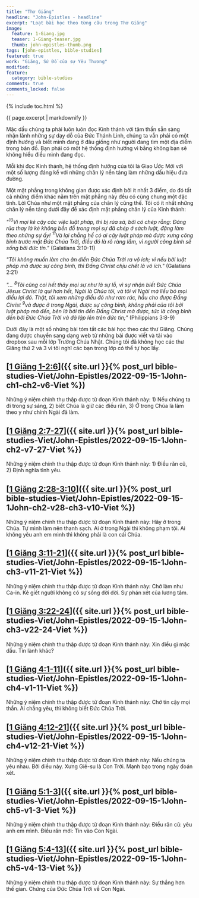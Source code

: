 ```yaml
---
title: "Thơ Giăng"
headline: "John-Epistles - headline"
excerpt: "Loạt bài học theo từng câu trong Thơ Giăng"
image: 
  feature: 1-Giang.jpg
  teaser: 1-Giang-teaser.jpg
  thumb: john-epistles-thumb.png
tags: [john-epistles, bible-studies]
featured: true
work: "Giăng, Sứ Đồ của sự Yêu Thương"
modified:
feature:
  category: bible-studies
comments: true
comments_locked: false
---
```


{% include toc.html %}

{{ page.excerpt | markdownify }}

Mặc dầu chúng ta phải luôn luôn đọc Kinh thánh với tâm thần sẵn sàng nhận lãnh những sự dạy dỗ của Đức Thánh Linh, chúng ta vẫn phải có một định hướng và biết mình đang ở đâu giống như người đang tìm một địa điểm trong bản đồ. Bạn phải có một hệ thống định hướng vì bằng không bạn sẽ không hiểu điều mình đang đọc.

Mỗi khi đọc Kinh thánh, hệ thống định hướng của tôi là Giao Ước Mới với một số lượng đáng kể với những chân lý nền tảng làm những dấu hiệu đưa đường.

Một mặt phẳng trong không gian được xác định bởi ít nhất 3 điểm, do đó tất cả những điểm khác nằm trên mặt phẳng này đều có cùng chung một đặc tính. Lời Chúa như một mặt phẳng của chân lý cũng thế. Tôi có ít nhất những chân lý nền tảng dưới đây để xác định mặt phẳng chân lý của Kinh thánh:

*"<sup>10</sup>Vì mọi kẻ cậy các việc luật pháp, thì bị rủa sả, bởi có chép rằng: Ðáng rủa thay là kẻ không bền đỗ trong mọi sự đã chép ở sách luật, đặng làm theo những sự ấy! <sup>11</sup>Vả lại chẳng hề có ai cậy luật pháp mà được xưng công bình trước mặt Ðức Chúa Trời, điều đó là rõ ràng lắm, vì người công bình sẽ sống bởi đức tin."* (Galatians 3:10-11)

*"Tôi không muốn làm cho ân điển Ðức Chúa Trời ra vô ích; vì nếu bởi luật pháp mà được sự công bình, thì Ðấng Christ chịu chết là vô ích."* (Galatians 2:21)

*"... <sup>8</sup>Tôi cũng coi hết thảy mọi sự như là sự lỗ, vì sự nhận biết Ðức Chúa Jêsus Christ là quí hơn hết, Ngài là Chúa tôi, và tôi vì Ngài mà liều bỏ mọi điều lợi đó. Thật, tôi xem những điều đó như rơm rác, hầu cho được Ðấng Christ <sup>9</sup>và được ở trong Ngài, được sự công bình, không phải của tôi bởi luật pháp mà đến, bèn là bởi tin đến Ðấng Christ mà được, tức là công bình đến bởi Ðức Chúa Trời và đã lập lên trên đức tin;"* (Philippians 3:8-9)

Dưới đây là một số những bài tóm tắt các bài học theo các thư Giăng. Chúng đang được chuyển sang dạng web từ những bài được viết và tải vào dropbox sau mỗi lớp Trường Chúa Nhật. Chúng tôi đã không học các thư Giăng thứ 2 và 3 vì tôi nghĩ các bạn trong lớp có thể tự học lấy.

##  [<u>1 Giăng 1-2:6</u>]({{ site.url }}{% post_url bible-studies-Viet/John-Epistles/2022-09-15-1John-ch1-ch2-v6-Viet %})

Những ý niệm chính thu thập được từ đoạn Kinh thánh này: 1) Nếu chúng ta đi trong sự sáng, 2) biết Chúa là giữ các điều răn, 3) Ở trong Chúa là làm theo y như chính Ngài đã làm.

##  [<u>1 Giăng 2:7-27</u>]({{ site.url }}{% post_url bible-studies-Viet/John-Epistles/2022-09-15-1John-ch2-v7-27-Viet %})

Những ý niệm chính thu thập được từ đoạn Kinh thánh này: 1) Điều răn cũ, 2) Định nghĩa tình yêu.

##  [<u>1 Giăng 2:28-3:10</u>]({{ site.url }}{% post_url bible-studies-Viet/John-Epistles/2022-09-15-1John-ch2-v28-ch3-v10-Viet %})

Những ý niệm chính thu thập được từ đoạn Kinh thánh này: Hãy ở trong Chúa. Tự mình làm nên thanh sạch. Ai ở trong Ngài thì không phạm tội. Ai không yêu anh em mình thì không phải là con cái Chúa.

##  [<u>1 Giăng 3:11-21</u>]({{ site.url }}{% post_url bible-studies-Viet/John-Epistles/2022-09-15-1John-ch3-v11-21-Viet %})

Những ý niệm chính thu thập được từ đoạn Kinh thánh này: Chớ làm như Ca-in. Kẻ giết người không có sự sống đời đời. Sự phán xét của lương tâm.

##  [<u>1 Giăng 3:22-24</u>]({{ site.url }}{% post_url bible-studies-Viet/John-Epistles/2022-09-15-1John-ch3-v22-24-Viet %})

Những ý niệm chính thu thập được từ đoạn Kinh thánh này: Xin điều gì mặc dầu. Tin lành khác?

##  [<u>1 Giăng 4:1-11</u>]({{ site.url }}{% post_url bible-studies-Viet/John-Epistles/2022-09-15-1John-ch4-v1-11-Viet %})

Những ý niệm chính thu thập được từ đoạn Kinh thánh này: Chớ tin cậy mọi thần. Ai chẳng yêu, thì không biết Ðức Chúa Trời.

##  [<u>1 Giăng 4:12-21</u>]({{ site.url }}{% post_url bible-studies-Viet/John-Epistles/2022-09-15-1John-ch4-v12-21-Viet %})

Những ý niệm chính thu thập được từ đoạn Kinh thánh này: Nếu chúng ta yêu nhau. Bởi điều này. Xưng Giê-su là Con Trời. Mạnh bạo trong ngày đoán xét.

##  [<u>1 Giăng 5:1-3</u>]({{ site.url }}{% post_url bible-studies-Viet/John-Epistles/2022-09-15-1John-ch5-v1-3-Viet %})

Những ý niệm chính thu thập được từ đoạn Kinh thánh này: Điều răn cũ: yêu anh em mình. Điều răn mới: Tin vào Con Ngài.

##  [<u>1 Giăng 5:4-13</u>]({{ site.url }}{% post_url bible-studies-Viet/John-Epistles/2022-09-15-1John-ch5-v4-13-Viet %})

Những ý niệm chính thu thập được từ đoạn Kinh thánh này: Sự thắng hơn thế gian. Chứng của Đức Chúa Trời về Con Ngài.

